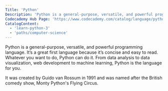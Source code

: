 ```yaml
---
Title: 'Python'
Description: 'Python is a general-purpose, versatile, and powerful programming language. It’s a great first language because it’s concise and easy to read. Whatever you want to do, Python can do it. From data analysis to data visualization, web development to machine learning, Python is the language for you. It was created by Guido van Rossum in 1991 and was named after the British comedy show, Monty Pythons Flying Circus.'
Codecademy Hub Page: 'https://www.codecademy.com/catalog/language/python'
CatalogContent:
  - 'learn-python-3'
  - 'paths/computer-science'
---
```


Python is a general-purpose, versatile, and powerful programming language. It’s a great first language because it’s concise and easy to read. Whatever you want to do, Python can do it. From data analysis to data visualization, web development to machine learning, Python is the language for you.

It was created by Guido van Rossum in 1991 and was named after the British comedy show, Monty Python's Flying Circus.
